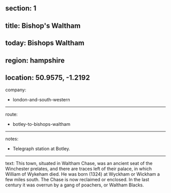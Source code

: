 ﻿section: 1
----
title: Bishop's Waltham
----
today: Bishops Waltham
----
region: hampshire
----
location: 50.9575, -1.2192
----
company:
- london-and-south-western
----
route:
- botley-to-bishops-waltham
----
notes:
- Telegraph station at Botley.
----
text: This town, situated in Waltham Chase, was an ancient seat of the Winchester prelates, and there are traces left of their palace, in which William of Wykeham died. He was born (1324) at Wyckham or Wickham a few miles south. The Chase is now reclaimed or enclosed. In the last century it was overrun by a gang of poachers, or Waltham Blacks.
